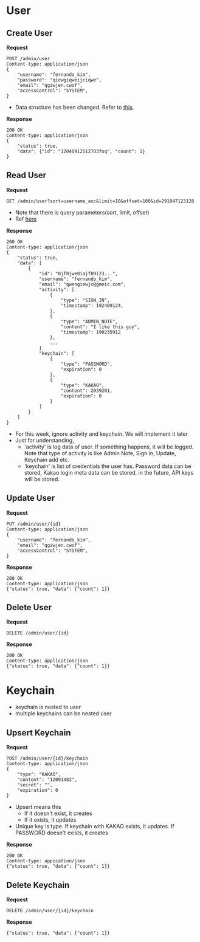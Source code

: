 # User

## Create User

**Request**
```http
POST /admin/user
Content-type: application/json
{
    "username": "fernando_kim",
    "password": "qiewgiqweijciqwe",
    "email": "qgiwjen.cwof",
    "accessControl": "SYSTEM",
}
```

- Data structure has been changed. Refer to [this](/docs/data-structure.md).

**Response**
```http
200 OK
Content-type: application/json
{
    "status": true,
    "data": {"id": "12040912512703foq", "count": 1}
}
```


## Read User
**Request** 

```http
GET /admin/user?sort=username_asc&limit=10&offset=100&id=291047123128
```

- Note that there is query parameters(sort, limit, offset)
- Ref [here](https://www.moesif.com/blog/technical/api-design/REST-API-Design-Filtering-Sorting-and-Pagination/)


**Response**

```http
200 OK
Content-type: application/json
{
    "status": true,
    "data": [
        {
            "id": "0jf0jwe0iajf09i23...",
            "username": "fernando_kim",
            "email": "qwengiewjc@gmeic.com",
            "activity": [
                {
                    "type": "SIGN_IN",
                    "timestamp": 192409124,
                },
                {
                    "type": "ADMIN_NOTE",
                    "content": "I like this guy",
                    "timestamp": 190235912
                },
                ...
            }
            "keychain": [
                {
                    "type": "PASSWORD",
                    "expiration": 0
                },
                {
                    "type": "KAKAO",
                    "content": 2039201,
                    "expiration": 0
                }
            ]
        }
    ]
}
```

- For this week, ignore activity and keychain. We will implement it later
- Just for understanding, 
    - 'activity' is log data of user. If something happens, it will be logged. Note that type of activity is like Admin Note, Sign in, Update, Keychain add etc.
    - 'keychain' is list of credentials the user has. Password data can be stored, Kakao login meta data can be stored, in the future, API keys will be stored.



## Update User

**Request**

```http
PUT /admin/user/{id}
Content-type: application/json
{
    "username": "fernando_kim",
    "email": "qgiwjen.cwof",
    "accessControl": "SYSTEM",
}
```

**Response**

```http
200 OK
Content-type: application/json
{"status": true, "data": {"count": 1}}
```


## Delete User 

**Request**

```http
DELETE /admin/user/{id}
```

**Response**

```http
200 OK
Content-type: application/json
{"status": true, "data": {"count": 1}}
```

# Keychain
- keychain is nested to user
- multiple keychains can be nested user

## Upsert Keychain

**Request**
```http
POST /admin/user/{id}/keychain
Content-type: application/json
{
    "type": "KAKAO",
    "content": "12091482",
    "secret": "",
    "expiration": 0
}
```

- Upsert means this
    - If it doesn't exist, it creates
    - If it exists, it updates
- Unique key is type. If keychain with KAKAO exists, it updates. If PASSWORD doesn't exists, it creates

**Response**
```http
200 OK
Content-type: appication/json
{"status": true, "data": {"count": 1}}
```


## Delete Keychain

**Request**
```http
DELETE /admin/user/{id}/keychain
```

**Response**
```http
{"status": true, "data": {"count": 1}}
```
